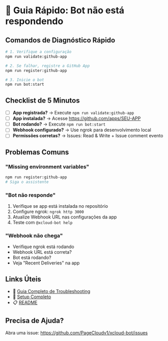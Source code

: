 # 🚨 Guia Rápido: Bot não está respondendo

## Comandos de Diagnóstico Rápido

```bash
# 1. Verifique a configuração
npm run validate:github-app

# 2. Se falhar, registre a GitHub App
npm run register:github-app

# 3. Inicie o bot
npm run bot:start
```

## Checklist de 5 Minutos

- [ ] **App registrada?** → Execute `npm run validate:github-app`
- [ ] **App instalada?** → Acesse https://github.com/apps/SEU-APP
- [ ] **Bot rodando?** → Execute `npm run bot:start`
- [ ] **Webhook configurado?** → Use ngrok para desenvolvimento local
- [ ] **Permissões corretas?** → Issues: Read & Write + Issue comment evento

## Problemas Comuns

### "Missing environment variables"


```bash
npm run register:github-app
# Siga o assistente
```


### "Bot não responde"

1. Verifique se app está instalada no repositório
2. Configure ngrok: `ngrok http 3000`
3. Atualize Webhook URL nas configurações da app
4. Teste com `@xcloud-bot help`


### "Webhook não chega"

- Verifique ngrok está rodando
- Webhook URL está correta?
- Bot está rodando?
- Veja "Recent Deliveries" na app

## Links Úteis

- 📖 [Guia Completo de Troubleshooting](./BOT_NOT_RESPONDING.md)
- 🚀 [Setup Completo](./GITHUB_APP_SETUP.md)
- 📋 [README](./README.md)

## Precisa de Ajuda?

Abra uma issue: https://github.com/PageCloudv1/xcloud-bot/issues
